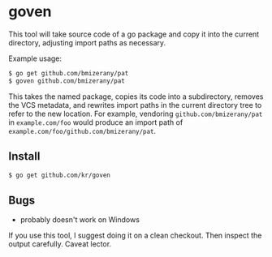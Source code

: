 # goven

This tool will take source code of a go package
and copy it into the current directory, adjusting
import paths as necessary.

Example usage:

```bash
$ go get github.com/bmizerany/pat
$ goven github.com/bmizerany/pat
```

This takes the named package, copies its code into
a subdirectory, removes the VCS metadata, and
rewrites import paths in the current directory tree
to refer to the new location. For example, vendoring
`github.com/bmizerany/pat` in `example.com/foo` would
produce an import path of
`example.com/foo/github.com/bmizerany/pat`.

## Install

```bash
$ go get github.com/kr/goven
```

## Bugs

- probably doesn't work on Windows

If you use this tool, I suggest doing it on a clean checkout.
Then inspect the output carefully. Caveat lector.
